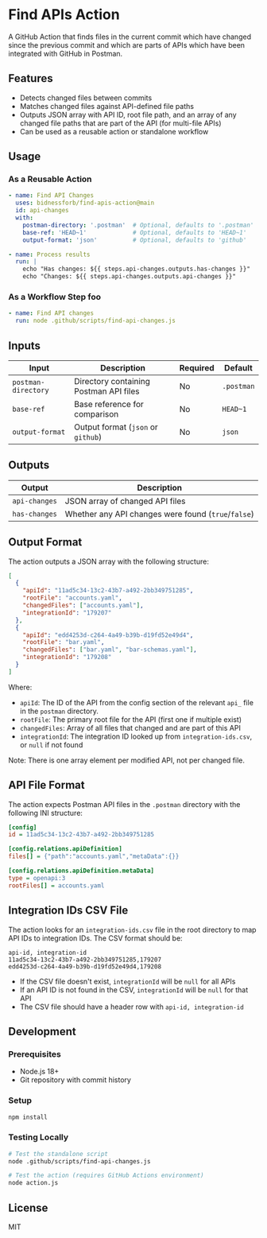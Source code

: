 # Find APIs Action

A GitHub Action that finds files in the current commit which have changed since the previous commit and which are parts of APIs which have been integrated with GitHub in Postman.

## Features

- Detects changed files between commits
- Matches changed files against API-defined file paths
- Outputs JSON array with API ID, root file path, and an array of any changed file paths that are part of the API (for multi-file APIs)
- Can be used as a reusable action or standalone workflow

## Usage

### As a Reusable Action

```yaml
- name: Find API Changes
  uses: bidnessforb/find-apis-action@main
  id: api-changes
  with:
    postman-directory: '.postman'  # Optional, defaults to '.postman'
    base-ref: 'HEAD~1'             # Optional, defaults to 'HEAD~1'
    output-format: 'json'          # Optional, defaults to 'github'

- name: Process results
  run: |
    echo "Has changes: ${{ steps.api-changes.outputs.has-changes }}"
    echo "Changes: ${{ steps.api-changes.outputs.api-changes }}"
```

### As a Workflow Step foo

```yaml
- name: Find API changes
  run: node .github/scripts/find-api-changes.js
```

## Inputs

| Input | Description | Required | Default |
|-------|-------------|----------|---------|
| `postman-directory` | Directory containing Postman API files | No | `.postman` |
| `base-ref` | Base reference for comparison | No | `HEAD~1` |
| `output-format` | Output format (`json` or `github`) | No | `json` |

## Outputs

| Output | Description |
|--------|-------------|
| `api-changes` | JSON array of changed API files |
| `has-changes` | Whether any API changes were found (`true`/`false`) |

## Output Format

The action outputs a JSON array with the following structure:

```json
[
  {
    "apiId": "11ad5c34-13c2-43b7-a492-2bb349751285",
    "rootFile": "accounts.yaml",
    "changedFiles": ["accounts.yaml"],
    "integrationId": "179207"
  },
  {
    "apiId": "edd4253d-c264-4a49-b39b-d19fd52e49d4",
    "rootFile": "bar.yaml",
    "changedFiles": ["bar.yaml", "bar-schemas.yaml"],
    "integrationId": "179208"
  }
]
```

Where:
- `apiId`: The ID of the API from the config section of the relevant `api_` file in the `postman` directory.
- `rootFile`: The primary root file for the API (first one if multiple exist)
- `changedFiles`: Array of all files that changed and are part of this API
- `integrationId`: The integration ID looked up from `integration-ids.csv`, or `null` if not found

Note: There is one array element per modified API, not per changed file.

## API File Format

The action expects Postman API files in the `.postman` directory with the following INI structure:

```ini
[config]
id = 11ad5c34-13c2-43b7-a492-2bb349751285

[config.relations.apiDefinition]
files[] = {"path":"accounts.yaml","metaData":{}}

[config.relations.apiDefinition.metaData]
type = openapi:3
rootFiles[] = accounts.yaml
```

## Integration IDs CSV File

The action looks for an `integration-ids.csv` file in the root directory to map API IDs to integration IDs. The CSV format should be:

```csv
api-id, integration-id
11ad5c34-13c2-43b7-a492-2bb349751285,179207
edd4253d-c264-4a49-b39b-d19fd52e49d4,179208
```

- If the CSV file doesn't exist, `integrationId` will be `null` for all APIs
- If an API ID is not found in the CSV, `integrationId` will be `null` for that API
- The CSV file should have a header row with `api-id, integration-id`

## Development

### Prerequisites

- Node.js 18+
- Git repository with commit history

### Setup

```bash
npm install
```

### Testing Locally

```bash
# Test the standalone script
node .github/scripts/find-api-changes.js

# Test the action (requires GitHub Actions environment)
node action.js
```

## License

MIT
